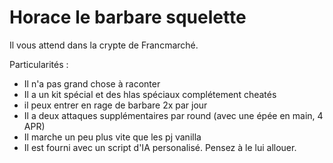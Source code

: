 # Horace le barbare squelette

Il vous attend dans la crypte de Francmarché.

Particularités :
- Il n'a pas grand chose à raconter
- Il a un kit spécial et des hlas spéciaux complétement cheatés
- il peux entrer en rage de barbare 2x par jour
- Il a deux attaques supplémentaires par round (avec une épée en main, 4 APR)
- Il marche un peu plus vite que les pj vanilla
- Il est fourni avec un script d'IA personalisé. Pensez à le lui allouer.
